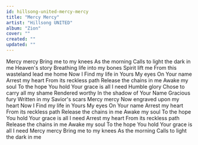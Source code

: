 ```yaml
---
id: hillsong-united-mercy-mercy
title: "Mercy Mercy"
artist: "Hillsong UNITED"
album: "Zion"
cover: ""
created: ""
updated: ""
---
```


Mercy mercy
Bring me to my knees
As the morning
Calls to light the dark in me
Heaven's story
Breathing life into my bones
Spirit lift me
From this wasteland lead me home
Now I
Find my life in Yours
My eyes
On Your name
Arrest my heart
From its reckless path
Release the chains in me
Awake my soul
To the hope You hold
Your grace is all I need
Humble glory
Chose to carry all my shame
Rendered worthy
In the shadow of Your Name
Gracious fury
Written in my Savior's scars
Mercy mercy
Now engraved upon my heart
Now I
Find my life in Yours
My eyes
On Your name
Arrest my heart
From its reckless path
Release the chains in me
Awake my soul
To the hope You hold
Your grace is all I need
Arrest my heart
From its reckless path
Release the chains in me
Awake my soul
To the hope You hold
Your grace is all I need
Mercy mercy
Bring me to my knees
As the morning
Calls to light the dark in me